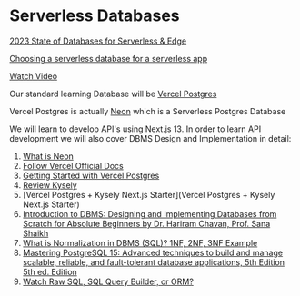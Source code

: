 # Serverless Databases

[2023 State of Databases for Serverless & Edge](https://leerob.io/blog/backend)

[Choosing a serverless database for a serverless app](https://gimenete.net/articles/choosing-serverless-database-for-serverless-app)

[Watch Video](https://www.youtube.com/watch?v=giOwMptqexk)

Our standard learning Database will be [Vercel Postgres](https://vercel.com/docs/storage/vercel-postgres)

Vercel Postgres is actually [Neon](https://neon.tech/) which is a Serverless Postgres Database

We will learn to develop API's using Next.js 13. In order to learn API development we will also cover DBMS Design and Implementation in detail:

1. [What is Neon](https://neon.tech/docs/introduction/about)
2. [Follow Vercel Official Docs](https://vercel.com/docs/storage/vercel-postgres)
3. [Getting Started with Vercel Postgres](https://vercel.com/docs/storage/vercel-postgres/quickstart)
4. [Review Kysely](https://koskimas.github.io/kysely/)
5. [Vercel Postgres + Kysely Next.js Starter](Vercel Postgres + Kysely Next.js Starter)
6. [Introduction to DBMS: Designing and Implementing Databases from Scratch for Absolute Beginners
by Dr. Hariram Chavan, Prof. Sana Shaikh](https://www.amazon.com/Introduction-DBMS-Designing-Implementing-Databases-ebook/dp/B09ZXGWLHW/ref=sr_1_1)
7. [What is Normalization in DBMS (SQL)? 1NF, 2NF, 3NF Example](
https://www.guru99.com/database-normalization.html)
8. [Mastering PostgreSQL 15: Advanced techniques to build and manage scalable, reliable, and fault-tolerant database applications, 5th Edition 5th ed. Edition](https://www.amazon.com/Mastering-PostgreSQL-techniques-fault-tolerant-applications/dp/1803248343/ref=sr_1_1)
9. [Watch Raw SQL, SQL Query Builder, or ORM?](https://www.youtube.com/watch?v=x1fCJ7sUXCM)



